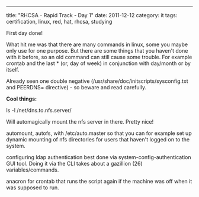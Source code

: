 ---
title: "RHCSA - Rapid Track - Day 1"
date: 2011-12-12
category: it
tags: certification, linux, red, hat, rhcsa, studying

First day done!

What hit me was that there are many commands in linux, some you maybe only use for one purpose. But there are some things that you haven't done with it before, so an old command can still cause some trouble. For example crontab and the last \* (or, day of week) in conjunction with day/month or by itself.

Already seen one double negative (/usr/share/doc/initscripts/sysconfig.txt and PEERDNS= directive) - so beware and read carefully.

**Cool things:**

ls -l /net/dns.to.nfs.server/

Will automagically mount the nfs server in there. Pretty nice!

automount, autofs, with /etc/auto.master so that you can for example set up dynamic mounting of nfs directories for users that haven't logged on to the system.

configuring ldap authentication best done via system-config-authentication GUI tool. Doing it via the CLI takes about a gazillion (26) variables/commands.

anacron for crontab that runs the script again if the machine was off when it was supposed to run.
